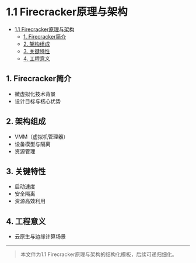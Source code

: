 # 1.1 Firecracker原理与架构


<!-- TOC START -->

- [1.1 Firecracker原理与架构](#11-firecracker原理与架构)
  - [1. Firecracker简介](#1-firecracker简介)
  - [2. 架构组成](#2-架构组成)
  - [3. 关键特性](#3-关键特性)
  - [4. 工程意义](#4-工程意义)

<!-- TOC END -->

## 1. Firecracker简介

- 微虚拟化技术背景
- 设计目标与核心优势

## 2. 架构组成

- VMM（虚拟机管理器）
- 设备模型与隔离
- 资源管理

## 3. 关键特性

- 启动速度
- 安全隔离
- 资源高效利用

## 4. 工程意义

- 云原生与边缘计算场景

---
> 本文件为1.1 Firecracker原理与架构的结构化模板，后续可递归细化。

